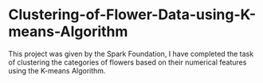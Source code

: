 # Clustering-of-Flower-Data-using-K-means-Algorithm
 This project was given by the Spark Foundation, I have completed the task of clustering the categories of flowers based on their numerical features using the K-means Algorithm.
